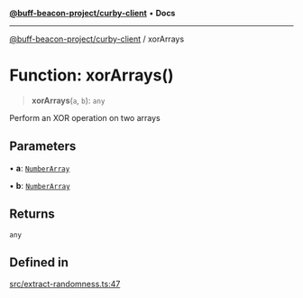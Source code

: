 [**@buff-beacon-project/curby-client**](../index.md) • **Docs**

***

[@buff-beacon-project/curby-client](../index.md) / xorArrays

# Function: xorArrays()

> **xorArrays**(`a`, `b`): `any`

Perform an XOR operation on two arrays

## Parameters

• **a**: [`NumberArray`](../type-aliases/NumberArray.md)

• **b**: [`NumberArray`](../type-aliases/NumberArray.md)

## Returns

`any`

## Defined in

[src/extract-randomness.ts:47](https://github.com/buff-beacon-project/curby-js-client/blob/07a2ea08c8e0ca63b47f1d08219657d53af485a2/src/extract-randomness.ts#L47)
